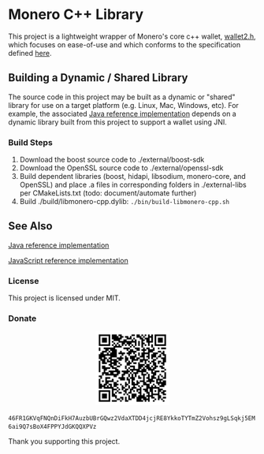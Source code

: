# Monero C++ Library

This project is a lightweight wrapper of Monero's core c++ wallet, [wallet2.h](https://github.com/monero-project/monero/blob/master/src/wallet/wallet2.h), which focuses on ease-of-use and which conforms to the specification defined [here](https://github.com/monero-ecosystem/monero-javascript/blob/master/monero-model.pdf).

## Building a Dynamic / Shared Library

The source code in this project may be built as a dynamic or "shared" library for use on a target platform (e.g. Linux, Mac, Windows, etc).  For example, the associated [Java reference implementation](https://github.com/monero-ecosystem/monero-java-rpc) depends on a dynamic library built from this project to support a wallet using JNI.

### Build Steps

1. Download the boost source code to ./external/boost-sdk
2. Download the OpenSSL source code to ./external/openssl-sdk
3. Build dependent libraries (boost, hidapi, libsodium, monero-core, and OpenSSL) and place .a files in corresponding folders in ./external-libs per CMakeLists.txt (todo: document/automate further)
4. Build ./build/libmonero-cpp.dylib: `./bin/build-libmonero-cpp.sh`

## See Also

[Java reference implementation](https://github.com/monero-ecosystem/monero-java-rpc)

[JavaScript reference implementation](https://github.com/monero-ecosystem/monero-javascript)

### License

This project is licensed under MIT.

### Donate

<p align="center">
	<img src="donate.png" width="150" height="150"/>
</p>

`46FR1GKVqFNQnDiFkH7AuzbUBrGQwz2VdaXTDD4jcjRE8YkkoTYTmZ2Vohsz9gLSqkj5EM6ai9Q7sBoX4FPPYJdGKQQXPVz`

Thank you supporting this project.